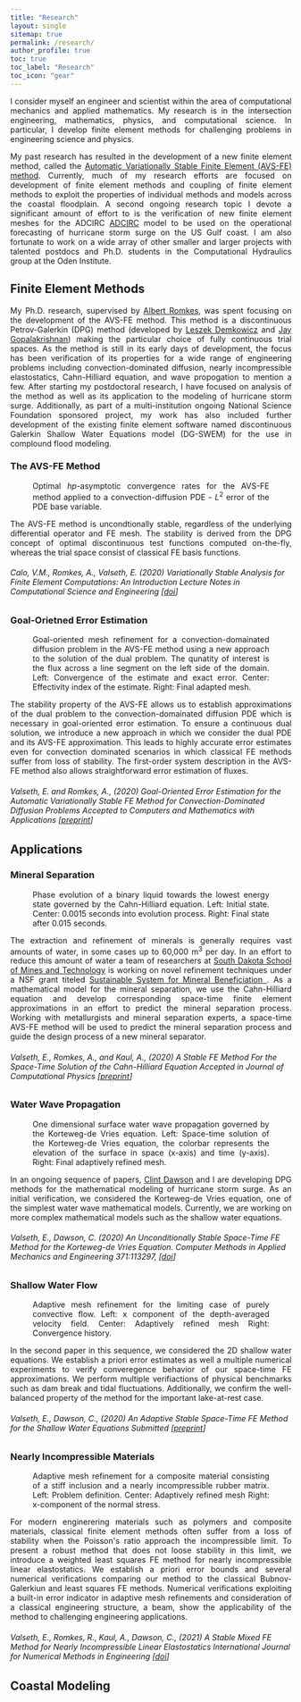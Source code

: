 ```yaml
---
title: "Research"
layout: single
sitemap: true
permalink: /research/
author_profile: true
toc: true
toc_label: "Research"
toc_icon: "gear"
---
```


<p style="text-align: justify">
I consider myself an engineer and scientist within the area of computational mechanics and applied mathematics. 
My research is in the intersection engineering, mathematics, physics, and computational science. In particular, I develop finite element methods for challenging problems in engineering science and physics. 
</p>

<p style="text-align: justify">
My past research has resulted in the development of a new finite element method, called the <a href="https://link.springer.com/chapter/10.1007/978-3-030-41800-7_2">Automatic Variationally Stable Finite Element (AVS-FE) method</a>.
Currently, much of my research efforts are focused on development of finite element methods and coupling of finite element methods to exploit the properties of individual methods and models across the coastal floodplain. A second ongoing research topic I devote a significant amount of effort to is the verification of new 
 finite element meshes for the ADCIRC <a href="https://adcirc.org">ADCIRC</a> model to be used on the operational forecasting of hurricane storm surge on the US Gulf coast. I am also fortunate to work on a wide array of other smaller and larger projects with talented postdocs and Ph.D. students in the Computational Hydraulics group at the Oden Institute.   
</p>

## Finite Element Methods

<p style="text-align: justify">
My Ph.D. research, supervised by <a href="https://www.sdsmt.edu/Directories/Personnel/Romkes,-Albert/">Albert Romkes</a>, was spent focusing on the 
development of the AVS-FE method. This method is a discontinuous Petrov-Galerkin (DPG) method (developed by <a href="https://users.oden.utexas.edu/~leszek/">Leszek Demkowicz</a> and <a href="http://web.pdx.edu/~gjay/">Jay Gopalakrishnan</a>) making the particular choice of fully continuous trial spaces. 
As the method is still in its early days of development, the focus has been verification of its properties for a wide range of engineering problems 
including convection-dominated diffusion, nearly incompressible elastostatics, Cahn-Hilliard equation, and wave propogation to mention a few.
After starting my postdoctoral research, I have focused on analysis of the method as well as its application to the modeling of hurricane storm surge. 
Additionally, as part of a multi-institution ongoing National Science Foundation sponsored project, my work has also included further development of the existing 
 finite element software named discontinuous Galerkin Shallow Water Equations model (DG-SWEM) for the use in complound flood modeling.
</p>

### The AVS-FE Method

<figure>
  <img src="/assets/images/l2_err_u.png" alt=""> 
  <figcaption style="text-align: justify"> Optimal <em>hp</em>-asymptotic convergence rates for the AVS-FE method applied to a convection-diffusion PDE - <em>L</em><sup>2</sup> error of the PDE base variable. </figcaption>
</figure>
    
<p style="text-align: justify">
The AVS-FE method is uncondtionally stable, regardless of the underlying differential operator and FE mesh. The stability is derived from the DPG concept of 
optimal discontinuous test functions computed on-the-fly, whereas the trial space consist of classical FE basis functions.  
</p>

###### Calo, V.M., Romkes, A., Valseth, E. (2020) Variationally Stable Analysis for Finite Element Computations: An Introduction _Lecture Notes in Computational Science and Engineering_ [[doi](https://doi.org/10.1007/978-3-030-41800-7)]

### Goal-Orietned Error Estimation 
                               
<figure>
  <img src="/assets/images/figs.pdf" alt="">
  <figcaption style="text-align: justify">Goal-oriented mesh refinement for a convection-domainated diffusion problem in the AVS-FE method using a new approach to the solution of the dual problem. The qunatity of interest is the flux across a line segment on the left side of the domain.  Left: Convergence of the estimate and exact error.  Center: Effectivity index of the estimate. Right: Final adapted mesh. </figcaption>
</figure>

<p style="text-align: justify">
The stability property of the AVS-FE allows us to establish approximations of the dual problem to the convection-domainated diffusion PDE which is necessary in goal-oriented error estimation. To ensure a continuous dual solution, we introduce a new approach in which we consider the dual PDE and its AVS-FE approximation. This leads to highly accurate error estimates even for convection dominated scenarios in which classical FE methods suffer from loss of stability. The first-order system description in the AVS-FE method also allows straightforward error estimation of fluxes.   
</p>

###### Valseth, E. and Romkes, A., (2020) Goal-Oriented Error Estimation for the Automatic Variationally Stable FE Method for Convection-Dominated Diffusion Problems  _Accepted to Computers and Mathematics with Applications_ [[preprint](https://arxiv.org/pdf/2003.10904)]


## Applications


### Mineral Separation 

<figure>
  <img src="/assets/images/figs2.pdf" alt="">
  <figcaption style="text-align: justify">Phase evolution of a binary liquid towards the lowest energy state governed by the Cahn-Hilliard equation.  Left: Initial state.  Center: 0.0015 seconds into evolution process. Right: Final state after 0.015 seconds. </figcaption>
</figure>
    

<p style="text-align: justify">
The extraction and refinement of minerals is generally requires vast amounts of water, in some cases up to 60,000 m<sup>3</sup>  per day.
In an effort to reduce this amount of water a team of researchers at <a href="https://www.sdsmt.edu/">South Dakota School of Mines and Technology</a> is working on novel refinement techniques under a NSF grant titeled <a href="https://www.nsf.gov/awardsearch/showAward?AWD_ID=1805550&HistoricalAwards=false"> Sustainable System for Mineral Beneficiation
</a>. 
As a mathematical model for the mineral separation, we use the Cahn-Hilliard equation and develop corresponding space-time finite element approximations in an effort to predict the mineral separation process. Working with metallurgists and mineral separation experts, a space-time AVS-FE method will be used to predict the mineral separation process and guide the design process of a new mineral separator.
</p>


###### Valseth, E., Romkes, A., and Kaul, A., (2020) A Stable FE Method For the Space-Time Solution of the Cahn-Hilliard Equation  _Accepted in Journal of Computational Physics_ [[preprint](https://arxiv.org/pdf/2006.02283.pdf)]

### Water Wave Propagation

<figure>
  <img src="/assets/images/figs3.pdf" alt="">
  <figcaption style="text-align: justify"> One dimensional surface water wave propagation governed by the Korteweg-de Vries equation. Left: Space-time solution of the Korteweg-de Vries equation, the colorbar represents the elevation of the surface in space (x-axis) and time (y-axis). Right: Final adaptively refined mesh. </figcaption>
</figure>
    

<p style="text-align: justify">
In an ongoing sequence of papers, <a href="https://www.oden.utexas.edu/people/36/">Clint Dawson</a> and I are developing DPG methods for the mathematical modeling of hurricane storm surge. 
As an initial verification, we considered the Korteweg-de Vries equation, one of the simplest water wave mathematical models. Currently, we are working on more complex mathematical models such as the shallow water equations.
</p>


###### Valseth, E., Dawson, C. (2020) An Unconditionally Stable Space-Time FE Method for the Korteweg-de Vries Equation. _Computer Methods in Applied Mechanics and Engineering_ 371:113297, [[doi](https://doi.org/10.1016/j.cma.2020.113297)]


### Shallow Water Flow

<figure>
  <img src="/assets/images/SW_figs.pdf" alt="">
  <figcaption style="text-align: justify"> Adaptive mesh refinement for the limiting case of purely convective flow. Left: x component of the depth-averaged velocity field. Center: Adaptively refined mesh Right: Convergence history. </figcaption>
</figure>
    

<p style="text-align: justify">
 In the second paper in this sequence, we considered the 2D shallow water equations. We establish a priori error estimates as well a multiple numerical 
 experiments to verify converegence behavior of our space-time FE approximations. 
We perform multiple verifiactions of physical benchmarks such as dam break and tidal fluctuations. Additionally, we confirm the well-balanced property of the
 method for the important lake-at-rest case.
</p>



###### Valseth, E., Dawson, C., (2020) An Adaptive Stable Space-Time FE Method for the Shallow Water Equations  _Submitted_ [[preprint](https://arxiv.org/pdf/2011.04786.pdf)] 


### Nearly Incompressible Materials

<figure>
  <img src="/assets/images/elastic_figs.pdf" alt="">
  <figcaption style="text-align: justify"> Adaptive mesh refinement for a composite material consisting of a stiff inclusion and a nearly incompressible rubber matrix. Left: Problem definition. Center: Adaptively refined mesh Right: x-component of the normal stress. </figcaption>
</figure>
    

<p style="text-align: justify">
For modern enginerering materials such as polymers and composite materials, classical finite element methods often suffer from a loss of stability when the Poisson's ratio approach the incompressible limit. To present a robust method that does not loose stability in this limit, we introduce a weighted least squares FE method for nearly incompressible linear elastostatics. We establish a priori error bounds and several numerical verifications comparing our method to the classical Bubnov-Galerkiun and least squares FE methods. Numerical verifications exploiting a built-in error indicator in adaptive mesh refinements and consideration of a classical engineering structure, a beam, show the applicability of the method to challenging engineering applications. 
</p>



###### Valseth, E., Romkes, R., Kaul, A., Dawson, C., (2021) A Stable Mixed FE Method for Nearly Incompressible Linear Elastostatics  _International Journal for Numerical Methods in Engineering_ [[doi](https://doi.org/10.1002/nme.6743)] 



## Coastal Modeling


